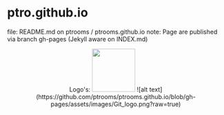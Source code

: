 # ptro.github.io
file: README.md on  ptrooms / ptrooms.github.io 
note: Page are published via branch gh-pages (Jekyll aware on INDEX.md)

<center>Logo's: <img src="https://github.com/ptrooms/ptrooms.github.io/blob/gh-pages/assets/images/ptro_680x478.jpg" height="100"> ![alt text](https://github.com/ptrooms/ptrooms.github.io/blob/gh-pages/assets/images/Git_logo.png?raw=true)</center>

